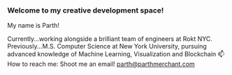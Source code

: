### Welcome to my creative development space!

My name is Parth!

Currently...working alongside a brilliant team of engineers at Rokt NYC.
Previously...M.S. Computer Science at New York University, pursuing advanced knowledge of Machine Learning, Visualization and Blockchain
📫 How to reach me: Shoot me an email! parth@parthmerchant.com
